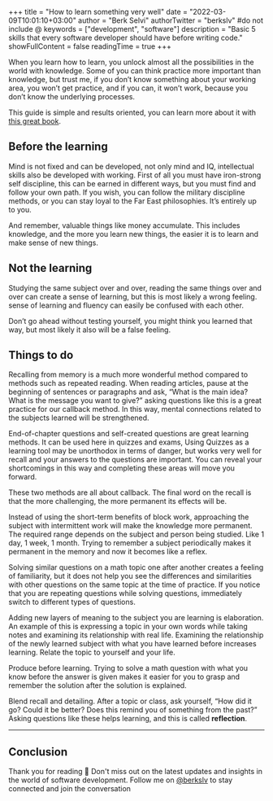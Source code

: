 +++
title = "How to learn something very well"
date = "2022-03-09T10:01:10+03:00"
author = "Berk Selvi"
authorTwitter = "berkslv" #do not include @
keywords = ["development", "software"]
description = "Basic 5 skills that every software developer should have before writing code."
showFullContent = false
readingTime = true
+++

When you learn how to learn, you unlock almost all the possibilities in the world with knowledge. Some of you can think practice more important than knowledge, but trust me, if you don’t know something about your working area, you won’t get practice, and if you can, it won’t work, because you don’t know the underlying processes.

This guide is simple and results oriented, you can learn more about it with [this great book](https://www.goodreads.com/book/show/18770267-make-it-stick).

## Before the learning

Mind is not fixed and can be developed, not only mind and IQ, intellectual skills also be developed with working. First of all you must have iron-strong self discipline, this can be earned in different ways, but you must find and follow your own path. If you wish, you can follow the military discipline methods, or you can stay loyal to the Far East philosophies. It’s entirely up to you.

And remember, valuable things like money accumulate. This includes knowledge, and the more you learn new things, the easier it is to learn and make sense of new things.

## Not the learning

Studying the same subject over and over, reading the same things over and over can create a sense of learning, but this is most likely a wrong feeling. sense of learning and fluency can easily be confused with each other.

Don’t go ahead without testing yourself, you might think you learned that way, but most likely it also will be a false feeling.


## Things to do

Recalling from memory is a much more wonderful method compared to methods such as repeated reading. When reading articles, pause at the beginning of sentences or paragraphs and ask, “What is the main idea? What is the message you want to give?” asking questions like this is a great practice for our callback method. In this way, mental connections related to the subjects learned will be strengthened.

End-of-chapter questions and self-created questions are great learning methods. It can be used here in quizzes and exams, Using Quizzes as a learning tool may be unorthodox in terms of danger, but works very well for recall and your answers to the questions are important. You can reveal your shortcomings in this way and completing these areas will move you forward.

These two methods are all about callback. The final word on the recall is that the more challenging, the more permanent its effects will be.

Instead of using the short-term benefits of block work, approaching the subject with intermittent work will make the knowledge more permanent. The required range depends on the subject and person being studied. Like 1 day, 1 week, 1 month. Trying to remember a subject periodically makes it permanent in the memory and now it becomes like a reflex.

Solving similar questions on a math topic one after another creates a feeling of familiarity, but it does not help you see the differences and similarities with other questions on the same topic at the time of practice. If you notice that you are repeating questions while solving questions, immediately switch to different types of questions.

Adding new layers of meaning to the subject you are learning is elaboration. An example of this is expressing a topic in your own words while taking notes and examining its relationship with real life. Examining the relationship of the newly learned subject with what you have learned before increases learning. Relate the topic to yourself and your life.

Produce before learning. Trying to solve a math question with what you know before the answer is given makes it easier for you to grasp and remember the solution after the solution is explained.

Blend recall and detailing. After a topic or class, ask yourself, “How did it go? Could it be better? Does this remind you of something from the past?” Asking questions like these helps learning, and this is called **reflection**.

---

## Conclusion

Thank you for reading 🎉 Don't miss out on the latest updates and insights in the world of software development. Follow me on [@berkslv](https://x.com/berkslv) to stay connected and join the conversation